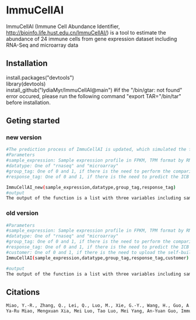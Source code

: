 # ImmuCellAI
ImmuCellAI (Immune Cell Abundance Identifier, http://bioinfo.life.hust.edu.cn/ImmuCellAI/) is a tool to estimate the abundance of 24 immune cells from gene expression dataset including RNA-Seq and microarray data

## Installation
install.packages("devtools")<br/>
library(devtools)<br/>
install_github("lydiaMyr/ImmuCellAI@main")
#if the "/bin/gtar: not found" error occured, please run the following command "export TAR="/bin/tar" before installation.

## Geting started
### new version
``` bash
#The prediction process of ImmuCellAI is updated, which simulated the flow cytometry process to predict cell type abundance by hierarchical strategy. All 24 cell types were divided into two layers, layer1:DC, B cell, Monocyte, Macrophage, NK, Neutrophil, CD4 T, CD8 T, NKT, Tgd; layer2:CD4 naive, CD8 naive, Tc, Tex, Tr1, nTreg, iTreg, Th1, Th2, Th17, Tfh, Tcm, Tem, MAIT.
#Parameters
#sample_expression: Sample expression profile in FPKM, TPM format by RNA-seq or log2-transformed signal by microarray.
#datatype: One of "rnaseq" and "microarray"
#group_tag: One of 0 and 1, if there is the need to perform the comparision between different groups. If the value is 1, users need to add a group tag row in the input epxression matrix to explain the group of each sample.
#response_tag: One of 0 and 1, if there is the need to predict the ICB response of each sample.

ImmuCellAI_new(sample_expression,datatype,group_tag,response_tag)
#output
The output of the function is a list with three variables including sample immune cell abundance, group comparison result and ICB response prediction result.

``` 

### old version
``` bash
#Parameters
#sample_expression: Sample expression profile in FPKM, TPM format by RNA-seq or log2-transformed signal by microarray.
#datatype: One of "rnaseq" and "microarray"
#group_tag: One of 0 and 1, if there is the need to perform the comparision between different groups. If the value is 1, users need to add a group tag row in the input epxression matrix to explain the group of each sample.
#response_tag: One of 0 and 1, if there is the need to predict the ICB response of each sample.
#customer: One of 0 and 1, if there is the need to upload the self-build reference file. if the value = 1, users need to provide the gene signature (by list format in R) and reference expression matrix with rownames is gene, colnames is cell type and separated by tab. 
ImmuCellAI(sample_expression,datatype,group_tag,response_tag,customer)

#output
The output of the function is a list with three variables including sample immune cell abundance, group comparison result and ICB response prediction result.
```
## Citations
``` bash
Miao, Y.-R., Zhang, Q., Lei, Q., Luo, M., Xie, G.-Y., Wang, H., Guo, A.-Y., ImmuCellAI: A Unique Method for Comprehensive T-Cell Subsets Abundance Prediction and its Application in Cancer Immunotherapy. Adv. Sci. 2020, 7, 1902880. https://doi.org/10.1002/advs.201902880
Ya-Ru Miao, Mengxuan Xia, Mei Luo, Tao Luo, Mei Yang, An-Yuan Guo, ImmuCellAI-mouse: a tool for comprehensive prediction of mouse immune cell abundance and immune microenvironment depiction, Bioinformatics, 2021;, btab711. 
```
